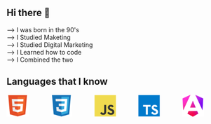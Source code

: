 ## Hi there 👋 ##

--> I was born in the 90's <br>
--> I Studied Maketing <br>
--> I Studied Digital Marketing <br>
--> I Learned how to code <br>
--> I Combined the two <br>

## Languages that I know ##
<div style="display:flex;gap:50px">
<img width="50" height="50" src='https://raw.githubusercontent.com/devicons/devicon/master/icons/html5/html5-original.svg'>
<img width="50" height="50" src='https://raw.githubusercontent.com/devicons/devicon/master/icons/css3/css3-original.svg'>
<img width="50" height="50" src='https://raw.githubusercontent.com/devicons/devicon/master/icons/javascript/javascript-original.svg'>
<img width="50" height="50" src='https://raw.githubusercontent.com/devicons/devicon/master/icons/typescript/typescript-original.svg'>
<img width="50" height="50" src='https://raw.githubusercontent.com/devicons/devicon/master/icons/angular/angular-original.svg'>
</div>
